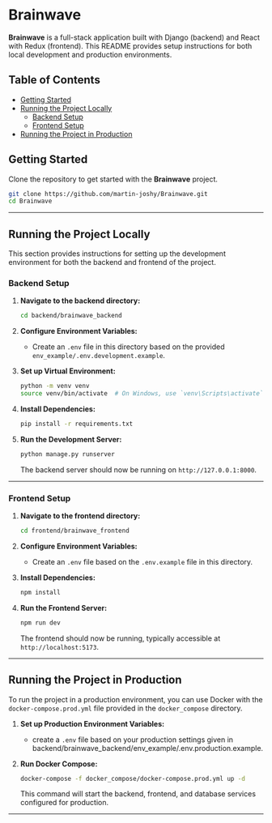 # Brainwave

**Brainwave** is a full-stack application built with Django (backend) and React with Redux (frontend). This README provides setup instructions for both local development and production environments.

## Table of Contents
- [Getting Started](#getting-started)
- [Running the Project Locally](#running-the-project-locally)
  - [Backend Setup](#backend-setup)
  - [Frontend Setup](#frontend-setup)
- [Running the Project in Production](#running-the-project-in-production)


## Getting Started
Clone the repository to get started with the **Brainwave** project.

```bash
git clone https://github.com/martin-joshy/Brainwave.git
cd Brainwave
```

---

## Running the Project Locally

This section provides instructions for setting up the development environment for both the backend and frontend of the project.

### Backend Setup
1. **Navigate to the backend directory:**
   ```bash
   cd backend/brainwave_backend
   ```

2. **Configure Environment Variables:**
   - Create an `.env` file in this directory based on the provided `env_example/.env.development.example`.

3. **Set up Virtual Environment:**
   ```bash
   python -m venv venv
   source venv/bin/activate  # On Windows, use `venv\Scripts\activate`
   ```

4. **Install Dependencies:**
   ```bash
   pip install -r requirements.txt
   ```

5. **Run the Development Server:**
   ```bash
   python manage.py runserver
   ```
   The backend server should now be running on `http://127.0.0.1:8000`.

---

### Frontend Setup
1. **Navigate to the frontend directory:**
   ```bash
   cd frontend/brainwave_frontend
   ```

2. **Configure Environment Variables:**
   - Create an `.env` file based on the `.env.example` file in this directory.

3. **Install Dependencies:**
   ```bash
   npm install
   ```

4. **Run the Frontend Server:**
   ```bash
   npm run dev
   ```
   The frontend should now be running, typically accessible at `http://localhost:5173`.

---

## Running the Project in Production

To run the project in a production environment, you can use Docker with the `docker-compose.prod.yml` file provided in the `docker_compose` directory.

1. **Set up Production Environment Variables:**
   - create a `.env` file based on your production settings given in backend/brainwave_backend/env_example/.env.production.example.

2. **Run Docker Compose:**
   ```bash
   docker-compose -f docker_compose/docker-compose.prod.yml up -d
   ```
   This command will start the backend, frontend, and database services configured for production.

---
